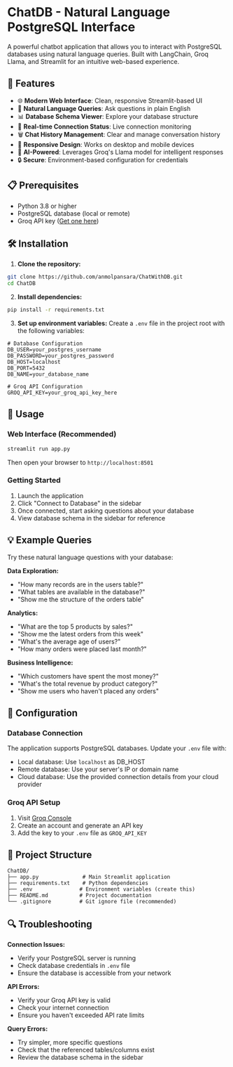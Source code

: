 # ChatDB - Natural Language PostgreSQL Interface

A powerful chatbot application that allows you to interact with PostgreSQL databases using natural language queries. Built with LangChain, Groq Llama, and Streamlit for an intuitive web-based experience.

## 🚀 Features

- 🌐 **Modern Web Interface**: Clean, responsive Streamlit-based UI
- 💬 **Natural Language Queries**: Ask questions in plain English
- 📊 **Database Schema Viewer**: Explore your database structure
- 🔄 **Real-time Connection Status**: Live connection monitoring
- 🗑️ **Chat History Management**: Clear and manage conversation history
- 📱 **Responsive Design**: Works on desktop and mobile devices
- 🤖 **AI-Powered**: Leverages Groq's Llama model for intelligent responses
- 🔒 **Secure**: Environment-based configuration for credentials

## 📋 Prerequisites

- Python 3.8 or higher
- PostgreSQL database (local or remote)
- Groq API key ([Get one here](https://console.groq.com/))

## 🛠️ Installation

1. **Clone the repository:**
```bash
git clone https://github.com/anmolpansara/ChatWithDB.git
cd ChatDB
```

2. **Install dependencies:**
```bash
pip install -r requirements.txt
```

3. **Set up environment variables:**
Create a `.env` file in the project root with the following variables:
```env
# Database Configuration
DB_USER=your_postgres_username
DB_PASSWORD=your_postgres_password
DB_HOST=localhost
DB_PORT=5432
DB_NAME=your_database_name

# Groq API Configuration
GROQ_API_KEY=your_groq_api_key_here
```

## 🚀 Usage

### Web Interface (Recommended)
```bash
streamlit run app.py
```
Then open your browser to `http://localhost:8501`

### Getting Started
1. Launch the application
2. Click "Connect to Database" in the sidebar
3. Once connected, start asking questions about your database
4. View database schema in the sidebar for reference

## 💡 Example Queries

Try these natural language questions with your database:

**Data Exploration:**
- "How many records are in the users table?"
- "What tables are available in the database?"
- "Show me the structure of the orders table"

**Analytics:**
- "What are the top 5 products by sales?"
- "Show me the latest orders from this week"
- "What's the average age of users?"
- "How many orders were placed last month?"

**Business Intelligence:**
- "Which customers have spent the most money?"
- "What's the total revenue by product category?"
- "Show me users who haven't placed any orders"

## 🔧 Configuration

### Database Connection
The application supports PostgreSQL databases. Update your `.env` file with:
- Local database: Use `localhost` as DB_HOST
- Remote database: Use your server's IP or domain name
- Cloud database: Use the provided connection details from your cloud provider

### Groq API Setup
1. Visit [Groq Console](https://console.groq.com/)
2. Create an account and generate an API key
3. Add the key to your `.env` file as `GROQ_API_KEY`

## 📁 Project Structure

```
ChatDB/
├── app.py              # Main Streamlit application
├── requirements.txt    # Python dependencies
├── .env               # Environment variables (create this)
├── README.md          # Project documentation
└── .gitignore         # Git ignore file (recommended)
```

## 🔍 Troubleshooting

**Connection Issues:**
- Verify your PostgreSQL server is running
- Check database credentials in `.env` file
- Ensure the database is accessible from your network

**API Errors:**
- Verify your Groq API key is valid
- Check your internet connection
- Ensure you haven't exceeded API rate limits

**Query Errors:**
- Try simpler, more specific questions
- Check that the referenced tables/columns exist
- Review the database schema in the sidebar

